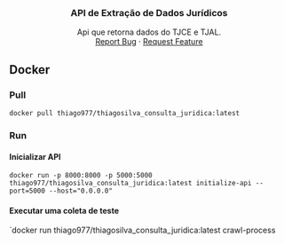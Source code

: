 <!-- PROJECT LOGO -->
<br />
<div align="center">

  <h3 align="center">API de Extração de Dados Jurídicos</h3>

  <p align="center">
    Api que retorna dados do TJCE e TJAL.
    <br />
    <a href="https://github.com/thiagosilva977/api-extracao-dados-juridicos/issues">Report Bug</a>
    ·
    <a href="https://github.com/thiagosilva977/api-extracao-dados-juridicos/pulls">Request Feature</a>
  </p>
</div>


## Docker
### Pull 
`docker pull thiago977/thiagosilva_consulta_juridica:latest`
### Run
#### Inicializar API
`docker run -p 8000:8000 -p 5000:5000 thiago977/thiagosilva_consulta_juridica:latest initialize-api --port=5000 --host="0.0.0.0"`

#### Executar uma coleta de teste
`docker run thiago977/thiagosilva_consulta_juridica:latest crawl-process


